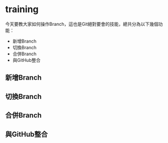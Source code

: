 # training

今天要教大家如何操作Branch，這也是Git絕對要會的技能，總共分為以下幾個功能：

* 新增Branch
* 切換Branch
* 合併Branch
* 與GitHub整合

## 新增Branch

## 切換Branch

## 合併Branch

## 與GitHub整合
